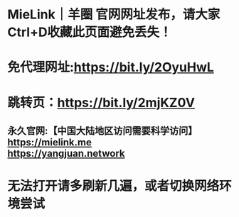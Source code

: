 #  MieLink｜羊圈 官网网址发布，请大家Ctrl+D收藏此页面避免丢失！

# 免代理网址:https://bit.ly/2OyuHwL

# 跳转页：https://bit.ly/2mjKZ0V

## 永久官网:【中国大陆地区访问需要科学访问】 <br>https://mielink.me   <br> https://yangjuan.network
# 无法打开请多刷新几遍，或者切换网络环境尝试
